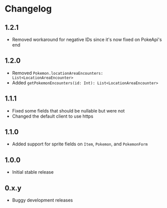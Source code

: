 # Changelog

## 1.2.1

 - Removed workaround for negative IDs since it's now fixed on PokeApi's end

## 1.2.0

 - Removed `Pokemon.locationAreaEncounters: List<LocationAreaEncounter>`
 - Added `getPokemonEncounters(id: Int): List<LocationAreaEncounter>`

## 1.1.1

 - Fixed some fields that should be nullable but were not
 - Changed the default client to use https

## 1.1.0

 - Added support for sprite fields on `Item`, `Pokemon`, and `PokemonForm`

## 1.0.0

 - Initial stable release

## 0.x.y

 - Buggy development releases
